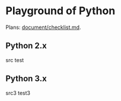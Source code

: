 
# Playground of Python

Plans: [document/checklist.md](./document/checklist.md).

## Python 2.x

  src
  test

## Python 3.x

  src3
  test3
